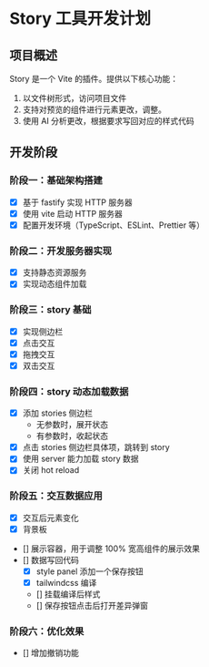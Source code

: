 # Story 工具开发计划

## 项目概述

Story 是一个 Vite 的插件。提供以下核心功能：

1. 以文件树形式，访问项目文件
2. 支持对预览的组件进行元素更改，调整。
3. 使用 AI 分析更改，根据要求写回对应的样式代码

## 开发阶段

### 阶段一：基础架构搭建

- [x] 基于 fastify 实现 HTTP 服务器
- [x] 使用 vite 启动 HTTP 服务器
- [x] 配置开发环境（TypeScript、ESLint、Prettier 等）

### 阶段二：开发服务器实现

- [x] 支持静态资源服务
- [x] 实现动态组件加载

### 阶段三：story 基础

- [x] 实现侧边栏
- [x] 点击交互
- [x] 拖拽交互
- [x] 双击交互

### 阶段四：story 动态加载数据

- [x] 添加 stories 侧边栏
  - 无参数时，展开状态
  - 有参数时，收起状态
- [x] 点击 stories 侧边栏具体项，跳转到 story
- [x] 使用 server 能力加载 story 数据
- [x] 关闭 hot reload

### 阶段五：交互数据应用

- [x] 交互后元素变化
- [x] 背景板
- [] 展示容器，用于调整 100% 宽高组件的展示效果
- [] 数据写回代码
  - [x] style panel 添加一个保存按钮
  - [x] tailwindcss 编译
  - [] 挂载编译后样式
  - [] 保存按钮点击后打开差异弹窗

### 阶段六：优化效果

- [] 增加撤销功能
